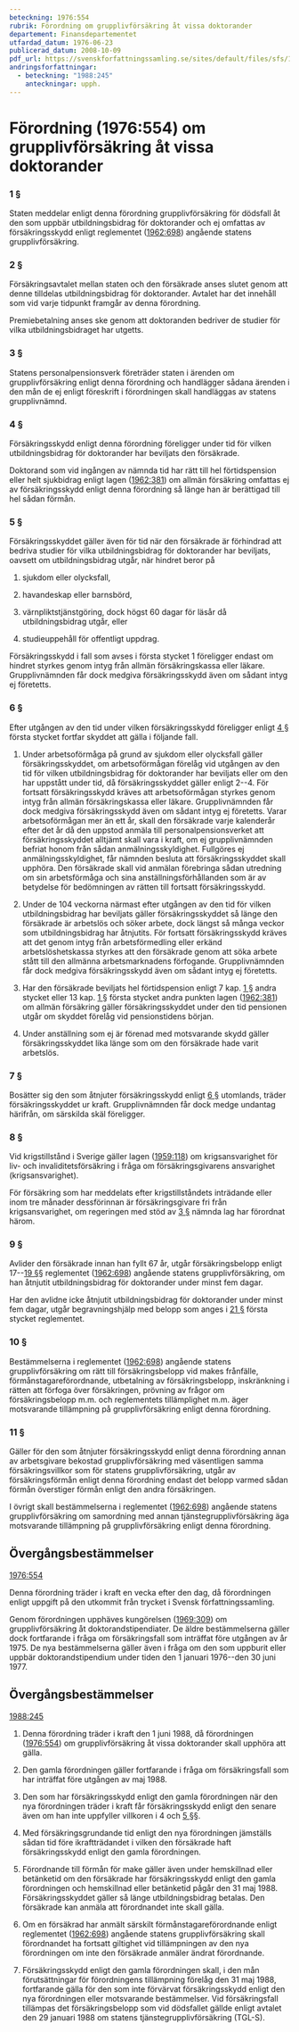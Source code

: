 ```yaml
---
beteckning: 1976:554
rubrik: Förordning om grupplivförsäkring åt vissa doktorander
departement: Finansdepartementet
utfardad_datum: 1976-06-23
publicerad_datum: 2008-10-09
pdf_url: https://svenskforfattningssamling.se/sites/default/files/sfs/1976-06/SFS1976-554.pdf
andringsforfattningar:
  - beteckning: "1988:245"
    anteckningar: upph.
---
```


# Förordning (1976:554) om grupplivförsäkring åt vissa doktorander

### 1 §

Staten meddelar enligt denna förordning grupplivförsäkring för dödsfall åt den som uppbär utbildningsbidrag för doktorander och ej omfattas av försäkringsskydd enligt reglementet ([1962:698](https://selex.se/eli/sfs/1962/698)) angående statens grupplivförsäkring.

### 2 §

Försäkringsavtalet mellan staten och den försäkrade anses slutet genom att denne tilldelas utbildningsbidrag för doktorander. Avtalet har det innehåll som vid varje tidpunkt framgår av denna förordning.

Premiebetalning anses ske genom att doktoranden bedriver de studier för vilka utbildningsbidraget har utgetts.

### 3 §

Statens personalpensionsverk företräder staten i ärenden om grupplivförsäkring enligt denna förordning och handlägger sådana ärenden i den mån de ej enligt föreskrift i förordningen skall handläggas av statens grupplivnämnd.

### 4 §

Försäkringsskydd enligt denna förordning föreligger under tid för vilken utbildningsbidrag för doktorander har beviljats den försäkrade.

Doktorand som vid ingången av nämnda tid har rätt till hel förtidspension eller helt sjukbidrag enligt lagen ([1962:381](https://selex.se/eli/sfs/1962/381)) om allmän försäkring omfattas ej av försäkringsskydd enligt denna förordning så länge han är berättigad till hel sådan förmån.

### 5 §

Försäkringsskyddet gäller även för tid när den försäkrade är förhindrad att bedriva studier för vilka utbildningsbidrag för doktorander har beviljats, oavsett om utbildningsbidrag utgår, när hindret beror på

1. sjukdom eller olycksfall,

2. havandeskap eller barnsbörd,

3. värnpliktstjänstgöring, dock högst 60 dagar för läsår då utbildningsbidrag utgår, eller

4. studieuppehåll för offentligt uppdrag.

Försäkringsskydd i fall som avses i första stycket 1 föreligger endast om hindret styrkes genom intyg från allmän försäkringskassa eller läkare. Grupplivnämnden får dock medgiva försäkringsskydd även om sådant intyg ej företetts.

### 6 §

Efter utgången av den tid under vilken försäkringsskydd föreligger enligt [4 §](#4) första stycket fortfar skyddet att gälla i följande fall.

1. Under arbetsoförmåga på grund av sjukdom eller olycksfall gäller försäkringsskyddet, om arbetsoförmågan förelåg vid utgången av den tid för vilken utbildningsbidrag för doktorander har beviljats eller om den har uppstått under tid, då försäkringsskyddet gäller enligt 2--4. För fortsatt försäkringsskydd kräves att arbetsoförmågan styrkes genom intyg från allmän försäkringskassa eller läkare. Grupplivnämnden får dock medgiva försäkringsskydd även om sådant intyg ej företetts. Varar arbetsoförmågan mer än ett år, skall den försäkrade varje kalenderår efter det år då den uppstod anmäla till personalpensionsverket att försäkringsskyddet alltjämt skall vara i kraft, om ej grupplivnämnden befriat honom från sådan anmälningsskyldighet. Fullgöres ej anmälningsskyldighet, får nämnden besluta att försäkringsskyddet skall upphöra. Den försäkrade skall vid anmälan förebringa sådan utredning om sin arbetsförmåga och sina anställningsförhållanden som är av betydelse för bedömningen av rätten till fortsatt försäkringsskydd.

2. Under de 104 veckorna närmast efter utgången av den tid för vilken utbildningsbidrag har beviljats gäller försäkringsskyddet så länge den försäkrade är arbetslös och söker arbete, dock längst så många veckor som utbildningsbidrag har åtnjutits. För fortsatt försäkringsskydd kräves att det genom intyg från arbetsförmedling eller erkänd arbetslöshetskassa styrkes att den försäkrade genom att söka arbete stått till den allmänna arbetsmarknadens förfogande. Grupplivnämnden får dock medgiva försäkringsskydd även om sådant intyg ej företetts.

3. Har den försäkrade beviljats hel förtidspension enligt 7 kap. [1 §](#kap7.1) andra stycket eller 13 kap. [1 §](#kap13.1) första stycket andra punkten lagen ([1962:381](https://selex.se/eli/sfs/1962/381)) om allmän försäkring gäller försäkringsskyddet under den tid pensionen utgår om skyddet förelåg vid pensionstidens början.

4. Under anställning som ej är förenad med motsvarande skydd gäller försäkringsskyddet lika länge som om den försäkrade hade varit arbetslös.

### 7 §

Bosätter sig den som åtnjuter försäkringsskydd enligt [6 §](#6) utomlands, träder försäkringsskyddet ur kraft. Grupplivnämnden får dock medge undantag härifrån, om särskilda skäl föreligger.

### 8 §

Vid krigstillstånd i Sverige gäller lagen ([1959:118](https://selex.se/eli/sfs/1959/118)) om krigsansvarighet för liv- och invaliditetsförsäkring i fråga om försäkringsgivarens ansvarighet (krigsansvarighet).

För försäkring som har meddelats efter krigstillståndets inträdande eller inom tre månader dessförinnan är försäkringsgivare fri från krigsansvarighet, om regeringen med stöd av [3 §](#3) nämnda lag har förordnat härom.

### 9 §

Avlider den försäkrade innan han fyllt 67 år, utgår försäkringsbelopp enligt 17--[19 §](#19)§ reglementet ([1962:698](https://selex.se/eli/sfs/1962/698)) angående statens grupplivförsäkring, om han åtnjutit utbildningsbidrag för doktorander under minst fem dagar.

Har den avlidne icke åtnjutit utbildningsbidrag för doktorander under minst fem dagar, utgår begravningshjälp med belopp som anges i [21 §](#21) första stycket reglementet.

### 10 §

Bestämmelserna i reglementet ([1962:698](https://selex.se/eli/sfs/1962/698)) angående statens grupplivförsäkring om rätt till försäkringsbelopp vid makes frånfälle, förmånstagareförordnande, utbetalning av försäkringsbelopp, inskränkning i rätten att förfoga över försäkringen, prövning av frågor om försäkringsbelopp m.m. och reglementets tillämplighet m.m. äger motsvarande tillämpning på grupplivförsäkring enligt denna förordning.

### 11 §

Gäller för den som åtnjuter försäkringsskydd enligt denna förordning annan av arbetsgivare bekostad grupplivförsäkring med väsentligen samma försäkringsvillkor som för statens grupplivförsäkring, utgår av försäkringsförmån enligt denna förordning endast det belopp varmed sådan förmån överstiger förmån enligt den andra försäkringen.

I övrigt skall bestämmelserna i reglementet ([1962:698](https://selex.se/eli/sfs/1962/698)) angående statens grupplivförsäkring om samordning med annan tjänstegrupplivförsäkring äga motsvarande tillämpning på grupplivförsäkring enligt denna förordning.

## Övergångsbestämmelser

[1976:554](https://selex.se/eli/sfs/1976/554)

Denna förordning träder i kraft en vecka efter den dag, då förordningen enligt uppgift på den utkommit från trycket i Svensk författningssamling.

Genom förordningen upphäves kungörelsen ([1969:309](https://selex.se/eli/sfs/1969/309)) om grupplivförsäkring åt doktorandstipendiater. De äldre bestämmelserna gäller dock fortfarande i fråga om försäkringsfall som inträffat före utgången av år 1975. De nya bestämmelserna gäller även i fråga om den som uppburit eller uppbär doktorandstipendium under tiden den 1 januari 1976--den 30 juni 1977.

## Övergångsbestämmelser

[1988:245](https://selex.se/eli/sfs/1988/245)

1. Denna förordning träder i kraft den 1 juni 1988, då förordningen ([1976:554](https://selex.se/eli/sfs/1976/554)) om grupplivförsäkring åt vissa doktorander skall upphöra att gälla.

2. Den gamla förordningen gäller fortfarande i fråga om försäkringsfall som har inträffat före utgången av maj 1988.

3. Den som har försäkringsskydd enligt den gamla förordningen när den nya förordningen träder i kraft får försäkringsskydd enligt den senare även om han inte uppfyller villkoren i 4 och [5 §](#5)§.

4. Med försäkringsgrundande tid enligt den nya förordningen jämställs sådan tid före ikraftträdandet i vilken den försäkrade haft försäkringsskydd enligt den gamla förordningen.

5. Förordnande till förmån för make gäller även under hemskillnad eller betänketid om den försäkrade har försäkringsskydd enligt den gamla förordningen och hemskillnad eller betänketid pågår den 31 maj 1988. Försäkringsskyddet gäller så länge utbildningsbidrag betalas. Den försäkrade kan anmäla att förordnandet inte skall gälla.

6. Om en försäkrad har anmält särskilt förmånstagareförordnande enligt reglementet ([1962:698](https://selex.se/eli/sfs/1962/698)) angående statens grupplivförsäkring skall förordnandet ha fortsatt giltighet vid tillämpningen av den nya förordningen om inte den försäkrade anmäler ändrat förordnande.

7. Försäkringsskydd enligt den gamla förordningen skall, i den mån förutsättningar för förordningens tillämpning förelåg den 31 maj 1988, fortfarande gälla för den som inte förvärvat försäkringsskydd enligt den nya förordningen eller motsvarande bestämmelser. Vid försäkringsfall tillämpas det försäkringsbelopp som vid dödsfallet gällde enligt avtalet den 29 januari 1988 om statens tjänstegrupplivförsäkring (TGL-S).